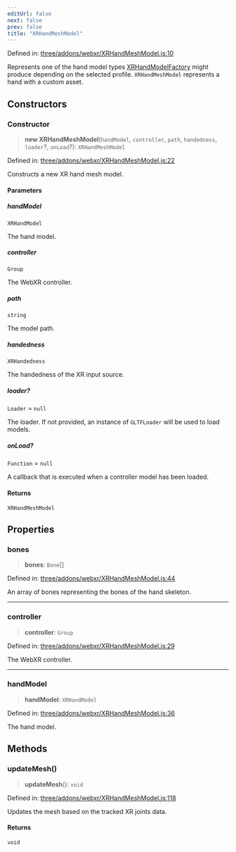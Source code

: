 ```yaml
---
editUrl: false
next: false
prev: false
title: "XRHandMeshModel"
---
```


Defined in: [three/addons/webxr/XRHandMeshModel.js:10](https://github.com/DefinitelyMaybe/three-i18n/blob/fa57b79433d1c349ffb23a78727299c8d4190136/three/addons/webxr/XRHandMeshModel.js#L10)

Represents one of the hand model types [XRHandModelFactory](/addons/classes/xrhandmodelfactory/) might produce
depending on the selected profile. `XRHandMeshModel` represents a hand with a
custom asset.

## Constructors

### Constructor

> **new XRHandMeshModel**(`handModel`, `controller`, `path`, `handedness`, `loader`?, `onLoad`?): `XRHandMeshModel`

Defined in: [three/addons/webxr/XRHandMeshModel.js:22](https://github.com/DefinitelyMaybe/three-i18n/blob/fa57b79433d1c349ffb23a78727299c8d4190136/three/addons/webxr/XRHandMeshModel.js#L22)

Constructs a new XR hand mesh model.

#### Parameters

##### handModel

`XRHandModel`

The hand model.

##### controller

`Group`

The WebXR controller.

##### path

`string`

The model path.

##### handedness

`XRHandedness`

The handedness of the XR input source.

##### loader?

`Loader` = `null`

The loader. If not provided, an instance of `GLTFLoader` will be used to load models.

##### onLoad?

`Function` = `null`

A callback that is executed when a controller model has been loaded.

#### Returns

`XRHandMeshModel`

## Properties

### bones

> **bones**: `Bone`[]

Defined in: [three/addons/webxr/XRHandMeshModel.js:44](https://github.com/DefinitelyMaybe/three-i18n/blob/fa57b79433d1c349ffb23a78727299c8d4190136/three/addons/webxr/XRHandMeshModel.js#L44)

An array of bones representing the bones
of the hand skeleton.

***

### controller

> **controller**: `Group`

Defined in: [three/addons/webxr/XRHandMeshModel.js:29](https://github.com/DefinitelyMaybe/three-i18n/blob/fa57b79433d1c349ffb23a78727299c8d4190136/three/addons/webxr/XRHandMeshModel.js#L29)

The WebXR controller.

***

### handModel

> **handModel**: `XRHandModel`

Defined in: [three/addons/webxr/XRHandMeshModel.js:36](https://github.com/DefinitelyMaybe/three-i18n/blob/fa57b79433d1c349ffb23a78727299c8d4190136/three/addons/webxr/XRHandMeshModel.js#L36)

The hand model.

## Methods

### updateMesh()

> **updateMesh**(): `void`

Defined in: [three/addons/webxr/XRHandMeshModel.js:118](https://github.com/DefinitelyMaybe/three-i18n/blob/fa57b79433d1c349ffb23a78727299c8d4190136/three/addons/webxr/XRHandMeshModel.js#L118)

Updates the mesh based on the tracked XR joints data.

#### Returns

`void`
